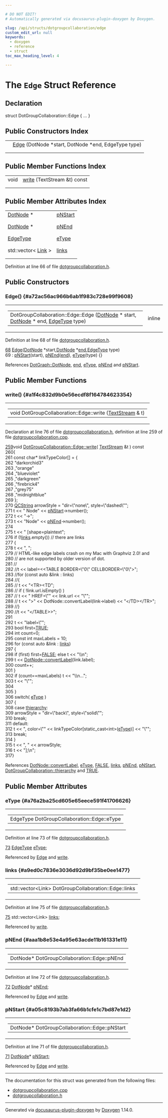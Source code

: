 ```yaml
---

# DO NOT EDIT!
# Automatically generated via docusaurus-plugin-doxygen by Doxygen.

slug: /api/structs/dotgroupcollaboration/edge
custom_edit_url: null
keywords:
  - doxygen
  - reference
  - struct
toc_max_heading_level: 4

---
```


<div class="doxyPage">

# The `Edge` Struct Reference



## Declaration

<div class="doxyDeclaration">
struct DotGroupCollaboration::Edge { ... }
</div>

## Public Constructors Index

<table class="doxyMembersIndex">

<tr class="doxyMemberIndexItem">
<td class="doxyMemberIndexItemType" align="left" valign="top"></td>
<td class="doxyMemberIndexItemName" align="left" valign="top"><a href="#a72ac56ac966b6ab1f983c728e99f9608">Edge</a> (DotNode *start, DotNode *end, EdgeType type)</td>
</tr>
<tr class="doxyMemberIndexDescription">
<td class="doxyMemberIndexDescriptionLeft"></td>
<td class="doxyMemberIndexDescriptionRight">
</td>
</tr>
<tr class="doxyMemberIndexSeparator">
<td class="doxyMemberIndexSeparator" colspan="2"></td>
</tr>

</table>

## Public Member Functions Index

<table class="doxyMembersIndex">

<tr class="doxyMemberIndexItem">
<td class="doxyMemberIndexItemType" align="left" valign="top">void</td>
<td class="doxyMemberIndexItemName" align="left" valign="top"><a href="#a1f4c832d9b0e56ecdf8f164784623354">write</a> (TextStream &amp;t) const</td>
</tr>
<tr class="doxyMemberIndexDescription">
<td class="doxyMemberIndexDescriptionLeft"></td>
<td class="doxyMemberIndexDescriptionRight">
</td>
</tr>
<tr class="doxyMemberIndexSeparator">
<td class="doxyMemberIndexSeparator" colspan="2"></td>
</tr>

</table>

## Public Member Attributes Index

<table class="doxyMembersIndex">

<tr class="doxyMemberIndexItem">
<td class="doxyMemberIndexItemType" align="left" valign="top"><a href="/web-doxygen/docs/api/classes/dotnode">DotNode</a> *</td>
<td class="doxyMemberIndexItemName" align="left" valign="top"><a href="#a05c8193b7ab3fa66b1cfe1c7bd87e1d2">pNStart</a></td>
</tr>
<tr class="doxyMemberIndexDescription">
<td class="doxyMemberIndexDescriptionLeft"></td>
<td class="doxyMemberIndexDescriptionRight">
</td>
</tr>
<tr class="doxyMemberIndexSeparator">
<td class="doxyMemberIndexSeparator" colspan="2"></td>
</tr>

<tr class="doxyMemberIndexItem">
<td class="doxyMemberIndexItemType" align="left" valign="top"><a href="/web-doxygen/docs/api/classes/dotnode">DotNode</a> *</td>
<td class="doxyMemberIndexItemName" align="left" valign="top"><a href="#aaa1b8e53e4a95e63acde11b161331e11">pNEnd</a></td>
</tr>
<tr class="doxyMemberIndexDescription">
<td class="doxyMemberIndexDescriptionLeft"></td>
<td class="doxyMemberIndexDescriptionRight">
</td>
</tr>
<tr class="doxyMemberIndexSeparator">
<td class="doxyMemberIndexSeparator" colspan="2"></td>
</tr>

<tr class="doxyMemberIndexItem">
<td class="doxyMemberIndexItemType" align="left" valign="top"><a href="/web-doxygen/docs/api/classes/dotgroupcollaboration/#ab83aa11b8617398a50923c04c2541624">EdgeType</a></td>
<td class="doxyMemberIndexItemName" align="left" valign="top"><a href="#a76a2ba25cd605e65eece591f41706626">eType</a></td>
</tr>
<tr class="doxyMemberIndexDescription">
<td class="doxyMemberIndexDescriptionLeft"></td>
<td class="doxyMemberIndexDescriptionRight">
</td>
</tr>
<tr class="doxyMemberIndexSeparator">
<td class="doxyMemberIndexSeparator" colspan="2"></td>
</tr>

<tr class="doxyMemberIndexItem">
<td class="doxyMemberIndexItemType" align="left" valign="top">std::vector&lt; <a href="/web-doxygen/docs/api/structs/dotgroupcollaboration/link">Link</a> &gt;</td>
<td class="doxyMemberIndexItemName" align="left" valign="top"><a href="#a9ed0c7836e3036d92d9bf35be0ee1477">links</a></td>
</tr>
<tr class="doxyMemberIndexDescription">
<td class="doxyMemberIndexDescriptionLeft"></td>
<td class="doxyMemberIndexDescriptionRight">
</td>
</tr>
<tr class="doxyMemberIndexSeparator">
<td class="doxyMemberIndexSeparator" colspan="2"></td>
</tr>

</table>


Definition at line 66 of file <a href="/web-doxygen/docs/api/files/src/dotgroupcollaboration-h">dotgroupcollaboration.h</a>.

<div class="doxySectionDef">

## Public Constructors

### Edge() {#a72ac56ac966b6ab1f983c728e99f9608}

<div class="doxyMemberItem">
<div class="doxyMemberProto">
<table class="doxyMemberLabels">
<tr class="doxyMemberLabels">
<td class="doxyMemberLabelsLeft">
<table class="doxyMemberName">
<tr>
<td class="doxyMemberName">DotGroupCollaboration::Edge::Edge (<a href="/web-doxygen/docs/api/classes/dotnode">DotNode</a> * start, <a href="/web-doxygen/docs/api/classes/dotnode">DotNode</a> * end, <a href="/web-doxygen/docs/api/classes/dotgroupcollaboration/#ab83aa11b8617398a50923c04c2541624">EdgeType</a> type)</td>
</tr>
</table>
</td>
<td class="doxyMemberLabelsRight">
<span class="doxyMemberLabels">
<span class="doxyMemberLabel inline">inline</span>
</span>
</td>
</tr>
</table>
</div>
<div class="doxyMemberDoc">



Definition at line 68 of file <a href="/web-doxygen/docs/api/files/src/dotgroupcollaboration-h">dotgroupcollaboration.h</a>.

<div class="doxyProgramListing">

<div class="doxyCodeLine"><span class="doxyLineNumber"><a href="#a72ac56ac966b6ab1f983c728e99f9608">68</a></span><span class="doxyLineContent"><span class="doxyHighlight">      <a href="#a72ac56ac966b6ab1f983c728e99f9608">Edge</a>(<a href="/web-doxygen/docs/api/classes/dotgraph/#aef4faee1d16e4f21bb649b73001e3261">DotNode</a> *start,<a href="/web-doxygen/docs/api/classes/dotgraph/#aef4faee1d16e4f21bb649b73001e3261">DotNode</a> *<a href="/web-doxygen/docs/api/files/src/dir-cpp/#ad0550a128905c4e07b633d437992b002">end</a>,<a href="/web-doxygen/docs/api/classes/dotgroupcollaboration/#ab83aa11b8617398a50923c04c2541624">EdgeType</a> type)</span></span></div>
<div class="doxyCodeLine"><span class="doxyLineNumber">69</span><span class="doxyLineContent"><span class="doxyHighlight">        : <a href="#a05c8193b7ab3fa66b1cfe1c7bd87e1d2">pNStart</a>(start), <a href="#aaa1b8e53e4a95e63acde11b161331e11">pNEnd</a>(<a href="/web-doxygen/docs/api/files/src/dir-cpp/#ad0550a128905c4e07b633d437992b002">end</a>), <a href="#a76a2ba25cd605e65eece591f41706626">eType</a>(type) {}</span></span></div>

</div>


References <a href="/web-doxygen/docs/api/classes/dotgraph/#aef4faee1d16e4f21bb649b73001e3261">DotGraph::DotNode</a>, <a href="/web-doxygen/docs/api/files/src/dir-cpp/#ad0550a128905c4e07b633d437992b002">end</a>, <a href="#a76a2ba25cd605e65eece591f41706626">eType</a>, <a href="#aaa1b8e53e4a95e63acde11b161331e11">pNEnd</a> and <a href="#a05c8193b7ab3fa66b1cfe1c7bd87e1d2">pNStart</a>.
</div>
</div>

</div>

<div class="doxySectionDef">

## Public Member Functions

### write() {#a1f4c832d9b0e56ecdf8f164784623354}

<div class="doxyMemberItem">
<div class="doxyMemberProto">
<table class="doxyMemberLabels">
<tr class="doxyMemberLabels">
<td class="doxyMemberLabelsLeft">
<table class="doxyMemberName">
<tr>
<td class="doxyMemberName">void DotGroupCollaboration::Edge::write (<a href="/web-doxygen/docs/api/classes/textstream">TextStream</a> &amp; t)</td>
</tr>
</table>
</td>
</tr>
</table>
</div>
<div class="doxyMemberDoc">



Declaration at line 76 of file <a href="/web-doxygen/docs/api/files/src/dotgroupcollaboration-h">dotgroupcollaboration.h</a>, definition at line 259 of file <a href="/web-doxygen/docs/api/files/src/dotgroupcollaboration-cpp">dotgroupcollaboration.cpp</a>.

<div class="doxyProgramListing">

<div class="doxyCodeLine"><span class="doxyLineNumber"><a href="#a1f4c832d9b0e56ecdf8f164784623354">259</a></span><span class="doxyLineContent"><span class="doxyHighlightKeywordType">void</span><span class="doxyHighlight"> <a href="#a1f4c832d9b0e56ecdf8f164784623354">DotGroupCollaboration::Edge::write</a>( <a href="/web-doxygen/docs/api/classes/textstream">TextStream</a> &amp;t )</span><span class="doxyHighlightKeyword"> const</span></span></div>
<div class="doxyCodeLine"><span class="doxyLineNumber">260</span><span class="doxyLineContent"><span class="doxyHighlight">{</span></span></div>
<div class="doxyCodeLine"><span class="doxyLineNumber">261</span><span class="doxyLineContent"><span class="doxyHighlight">  </span><span class="doxyHighlightKeyword">const</span><span class="doxyHighlight"> </span><span class="doxyHighlightKeywordType">char</span><span class="doxyHighlight">* linkTypeColor[] = {</span></span></div>
<div class="doxyCodeLine"><span class="doxyLineNumber">262</span><span class="doxyLineContent"><span class="doxyHighlight">    </span><span class="doxyHighlightStringLiteral">"darkorchid3"</span></span></div>
<div class="doxyCodeLine"><span class="doxyLineNumber">263</span><span class="doxyLineContent"><span class="doxyHighlight">    ,</span><span class="doxyHighlightStringLiteral">"orange"</span></span></div>
<div class="doxyCodeLine"><span class="doxyLineNumber">264</span><span class="doxyLineContent"><span class="doxyHighlight">    ,</span><span class="doxyHighlightStringLiteral">"blueviolet"</span></span></div>
<div class="doxyCodeLine"><span class="doxyLineNumber">265</span><span class="doxyLineContent"><span class="doxyHighlight">    ,</span><span class="doxyHighlightStringLiteral">"darkgreen"</span></span></div>
<div class="doxyCodeLine"><span class="doxyLineNumber">266</span><span class="doxyLineContent"><span class="doxyHighlight">    ,</span><span class="doxyHighlightStringLiteral">"firebrick4"</span></span></div>
<div class="doxyCodeLine"><span class="doxyLineNumber">267</span><span class="doxyLineContent"><span class="doxyHighlight">    ,</span><span class="doxyHighlightStringLiteral">"grey75"</span></span></div>
<div class="doxyCodeLine"><span class="doxyLineNumber">268</span><span class="doxyLineContent"><span class="doxyHighlight">    ,</span><span class="doxyHighlightStringLiteral">"midnightblue"</span></span></div>
<div class="doxyCodeLine"><span class="doxyLineNumber">269</span><span class="doxyLineContent"><span class="doxyHighlight">  };</span></span></div>
<div class="doxyCodeLine"><span class="doxyLineNumber">270</span><span class="doxyLineContent"><span class="doxyHighlight">  <a href="/web-doxygen/docs/api/classes/qcstring">QCString</a> arrowStyle = </span><span class="doxyHighlightStringLiteral">"dir=\"none\", style=\"dashed\""</span><span class="doxyHighlight">;</span></span></div>
<div class="doxyCodeLine"><span class="doxyLineNumber">271</span><span class="doxyLineContent"><span class="doxyHighlight">  t &lt;&lt; </span><span class="doxyHighlightStringLiteral">"  Node"</span><span class="doxyHighlight"> &lt;&lt; <a href="#a05c8193b7ab3fa66b1cfe1c7bd87e1d2">pNStart</a>-&gt;number();</span></span></div>
<div class="doxyCodeLine"><span class="doxyLineNumber">272</span><span class="doxyLineContent"><span class="doxyHighlight">  t &lt;&lt; </span><span class="doxyHighlightStringLiteral">"-&gt;"</span><span class="doxyHighlight">;</span></span></div>
<div class="doxyCodeLine"><span class="doxyLineNumber">273</span><span class="doxyLineContent"><span class="doxyHighlight">  t &lt;&lt; </span><span class="doxyHighlightStringLiteral">"Node"</span><span class="doxyHighlight"> &lt;&lt; <a href="#aaa1b8e53e4a95e63acde11b161331e11">pNEnd</a>-&gt;number();</span></span></div>
<div class="doxyCodeLine"><span class="doxyLineNumber">274</span></div>
<div class="doxyCodeLine"><span class="doxyLineNumber">275</span><span class="doxyLineContent"><span class="doxyHighlight">  t &lt;&lt; </span><span class="doxyHighlightStringLiteral">" [shape=plaintext"</span><span class="doxyHighlight">;</span></span></div>
<div class="doxyCodeLine"><span class="doxyLineNumber">276</span><span class="doxyLineContent"><span class="doxyHighlight">  </span><span class="doxyHighlightKeywordFlow">if</span><span class="doxyHighlight"> (!<a href="#a9ed0c7836e3036d92d9bf35be0ee1477">links</a>.empty()) </span><span class="doxyHighlightComment">// there are links</span></span></div>
<div class="doxyCodeLine"><span class="doxyLineNumber">277</span><span class="doxyLineContent"><span class="doxyHighlight">  {</span></span></div>
<div class="doxyCodeLine"><span class="doxyLineNumber">278</span><span class="doxyLineContent"><span class="doxyHighlight">    t &lt;&lt; </span><span class="doxyHighlightStringLiteral">", "</span><span class="doxyHighlight">;</span></span></div>
<div class="doxyCodeLine"><span class="doxyLineNumber">279</span><span class="doxyLineContent"><span class="doxyHighlight">    </span><span class="doxyHighlightComment">// HTML-like edge labels crash on my Mac with Graphviz 2.0! and</span></span></div>
<div class="doxyCodeLine"><span class="doxyLineNumber">280</span><span class="doxyLineContent"><span class="doxyHighlight">    </span><span class="doxyHighlightComment">// are not supported by older version of dot.</span></span></div>
<div class="doxyCodeLine"><span class="doxyLineNumber">281</span><span class="doxyLineContent"><span class="doxyHighlight">    </span><span class="doxyHighlightComment">//</span></span></div>
<div class="doxyCodeLine"><span class="doxyLineNumber">282</span><span class="doxyLineContent"><span class="doxyHighlight">    </span><span class="doxyHighlightComment">//t &lt;&lt; label=&lt;&lt;TABLE BORDER=\"0\" CELLBORDER=\"0\"&gt;";</span></span></div>
<div class="doxyCodeLine"><span class="doxyLineNumber">283</span><span class="doxyLineContent"><span class="doxyHighlight">    </span><span class="doxyHighlightComment">//for (const auto &amp;link : links)</span></span></div>
<div class="doxyCodeLine"><span class="doxyLineNumber">284</span><span class="doxyLineContent"><span class="doxyHighlight">    </span><span class="doxyHighlightComment">//{</span></span></div>
<div class="doxyCodeLine"><span class="doxyLineNumber">285</span><span class="doxyLineContent"><span class="doxyHighlight">    </span><span class="doxyHighlightComment">//  t &lt;&lt; "&lt;TR&gt;&lt;TD";</span></span></div>
<div class="doxyCodeLine"><span class="doxyLineNumber">286</span><span class="doxyLineContent"><span class="doxyHighlight">    </span><span class="doxyHighlightComment">//  if ( !link.url.isEmpty() )</span></span></div>
<div class="doxyCodeLine"><span class="doxyLineNumber">287</span><span class="doxyLineContent"><span class="doxyHighlight">    </span><span class="doxyHighlightComment">//    t &lt;&lt; " HREF=\"" &lt;&lt; link.url &lt;&lt; "\"";</span></span></div>
<div class="doxyCodeLine"><span class="doxyLineNumber">288</span><span class="doxyLineContent"><span class="doxyHighlight">    </span><span class="doxyHighlightComment">//  t &lt;&lt; "&gt;" &lt;&lt; DotNode::convertLabel(link-&gt;label) &lt;&lt; "&lt;/TD&gt;&lt;/TR&gt;";</span></span></div>
<div class="doxyCodeLine"><span class="doxyLineNumber">289</span><span class="doxyLineContent"><span class="doxyHighlight">    </span><span class="doxyHighlightComment">//}</span></span></div>
<div class="doxyCodeLine"><span class="doxyLineNumber">290</span><span class="doxyLineContent"><span class="doxyHighlight">    </span><span class="doxyHighlightComment">//t &lt;&lt; "&lt;/TABLE&gt;&gt;";</span></span></div>
<div class="doxyCodeLine"><span class="doxyLineNumber">291</span></div>
<div class="doxyCodeLine"><span class="doxyLineNumber">292</span><span class="doxyLineContent"><span class="doxyHighlight">    t &lt;&lt; </span><span class="doxyHighlightStringLiteral">"label=\""</span><span class="doxyHighlight">;</span></span></div>
<div class="doxyCodeLine"><span class="doxyLineNumber">293</span><span class="doxyLineContent"><span class="doxyHighlight">    </span><span class="doxyHighlightKeywordType">bool</span><span class="doxyHighlight"> first=<a href="/web-doxygen/docs/api/files/src/qcstring-h/#aa8cecfc5c5c054d2875c03e77b7be15d">TRUE</a>;</span></span></div>
<div class="doxyCodeLine"><span class="doxyLineNumber">294</span><span class="doxyLineContent"><span class="doxyHighlight">    </span><span class="doxyHighlightKeywordType">int</span><span class="doxyHighlight"> count=0;</span></span></div>
<div class="doxyCodeLine"><span class="doxyLineNumber">295</span><span class="doxyLineContent"><span class="doxyHighlight">    </span><span class="doxyHighlightKeyword">const</span><span class="doxyHighlight"> </span><span class="doxyHighlightKeywordType">int</span><span class="doxyHighlight"> maxLabels = 10;</span></span></div>
<div class="doxyCodeLine"><span class="doxyLineNumber">296</span><span class="doxyLineContent"><span class="doxyHighlight">    </span><span class="doxyHighlightKeywordFlow">for</span><span class="doxyHighlight"> (</span><span class="doxyHighlightKeyword">const</span><span class="doxyHighlight"> </span><span class="doxyHighlightKeyword">auto</span><span class="doxyHighlight"> &amp;link : <a href="#a9ed0c7836e3036d92d9bf35be0ee1477">links</a>)</span></span></div>
<div class="doxyCodeLine"><span class="doxyLineNumber">297</span><span class="doxyLineContent"><span class="doxyHighlight">    {</span></span></div>
<div class="doxyCodeLine"><span class="doxyLineNumber">298</span><span class="doxyLineContent"><span class="doxyHighlight">      </span><span class="doxyHighlightKeywordFlow">if</span><span class="doxyHighlight"> (first) first=<a href="/web-doxygen/docs/api/files/src/qcstring-h/#aa93f0eb578d23995850d61f7d61c55c1">FALSE</a>; </span><span class="doxyHighlightKeywordFlow">else</span><span class="doxyHighlight"> t &lt;&lt; </span><span class="doxyHighlightStringLiteral">"\\n"</span><span class="doxyHighlight">;</span></span></div>
<div class="doxyCodeLine"><span class="doxyLineNumber">299</span><span class="doxyLineContent"><span class="doxyHighlight">      t &lt;&lt; <a href="/web-doxygen/docs/api/classes/dotnode/#a6bc845933b52f07e32502d844a9b2794">DotNode::convertLabel</a>(link.label);</span></span></div>
<div class="doxyCodeLine"><span class="doxyLineNumber">300</span><span class="doxyLineContent"><span class="doxyHighlight">      count++;</span></span></div>
<div class="doxyCodeLine"><span class="doxyLineNumber">301</span><span class="doxyLineContent"><span class="doxyHighlight">    }</span></span></div>
<div class="doxyCodeLine"><span class="doxyLineNumber">302</span><span class="doxyLineContent"><span class="doxyHighlight">    </span><span class="doxyHighlightKeywordFlow">if</span><span class="doxyHighlight"> (count==maxLabels) t &lt;&lt; </span><span class="doxyHighlightStringLiteral">"\\n..."</span><span class="doxyHighlight">;</span></span></div>
<div class="doxyCodeLine"><span class="doxyLineNumber">303</span><span class="doxyLineContent"><span class="doxyHighlight">    t &lt;&lt; </span><span class="doxyHighlightStringLiteral">"\""</span><span class="doxyHighlight">;</span></span></div>
<div class="doxyCodeLine"><span class="doxyLineNumber">304</span></div>
<div class="doxyCodeLine"><span class="doxyLineNumber">305</span><span class="doxyLineContent"><span class="doxyHighlight">  }</span></span></div>
<div class="doxyCodeLine"><span class="doxyLineNumber">306</span><span class="doxyLineContent"><span class="doxyHighlight">  </span><span class="doxyHighlightKeywordFlow">switch</span><span class="doxyHighlight">( <a href="#a76a2ba25cd605e65eece591f41706626">eType</a> )</span></span></div>
<div class="doxyCodeLine"><span class="doxyLineNumber">307</span><span class="doxyLineContent"><span class="doxyHighlight">  {</span></span></div>
<div class="doxyCodeLine"><span class="doxyLineNumber">308</span><span class="doxyLineContent"><span class="doxyHighlight">    </span><span class="doxyHighlightKeywordFlow">case</span><span class="doxyHighlight"> <a href="/web-doxygen/docs/api/classes/dotgroupcollaboration/#ab83aa11b8617398a50923c04c2541624a6e085e15ff653f37b1923a3c3053d11b">thierarchy</a>:</span></span></div>
<div class="doxyCodeLine"><span class="doxyLineNumber">309</span><span class="doxyLineContent"><span class="doxyHighlight">      arrowStyle = </span><span class="doxyHighlightStringLiteral">"dir=\"back\", style=\"solid\""</span><span class="doxyHighlight">;</span></span></div>
<div class="doxyCodeLine"><span class="doxyLineNumber">310</span><span class="doxyLineContent"><span class="doxyHighlight">      </span><span class="doxyHighlightKeywordFlow">break</span><span class="doxyHighlight">;</span></span></div>
<div class="doxyCodeLine"><span class="doxyLineNumber">311</span><span class="doxyLineContent"><span class="doxyHighlight">    </span><span class="doxyHighlightKeywordFlow">default</span><span class="doxyHighlight">:</span></span></div>
<div class="doxyCodeLine"><span class="doxyLineNumber">312</span><span class="doxyLineContent"><span class="doxyHighlight">      t &lt;&lt; </span><span class="doxyHighlightStringLiteral">", color=\""</span><span class="doxyHighlight"> &lt;&lt; linkTypeColor[</span><span class="doxyHighlightKeyword">static_cast&lt;</span><span class="doxyHighlightKeywordType">int</span><span class="doxyHighlightKeyword">&gt;</span><span class="doxyHighlight">(<a href="#a76a2ba25cd605e65eece591f41706626">eType</a>)] &lt;&lt; </span><span class="doxyHighlightStringLiteral">"\""</span><span class="doxyHighlight">;</span></span></div>
<div class="doxyCodeLine"><span class="doxyLineNumber">313</span><span class="doxyLineContent"><span class="doxyHighlight">      </span><span class="doxyHighlightKeywordFlow">break</span><span class="doxyHighlight">;</span></span></div>
<div class="doxyCodeLine"><span class="doxyLineNumber">314</span><span class="doxyLineContent"><span class="doxyHighlight">  }</span></span></div>
<div class="doxyCodeLine"><span class="doxyLineNumber">315</span><span class="doxyLineContent"><span class="doxyHighlight">  t &lt;&lt; </span><span class="doxyHighlightStringLiteral">", "</span><span class="doxyHighlight"> &lt;&lt; arrowStyle;</span></span></div>
<div class="doxyCodeLine"><span class="doxyLineNumber">316</span><span class="doxyLineContent"><span class="doxyHighlight">  t &lt;&lt; </span><span class="doxyHighlightStringLiteral">"];\n"</span><span class="doxyHighlight">;</span></span></div>
<div class="doxyCodeLine"><span class="doxyLineNumber">317</span><span class="doxyLineContent"><span class="doxyHighlight">}</span></span></div>

</div>


References <a href="/web-doxygen/docs/api/classes/dotnode/#a6bc845933b52f07e32502d844a9b2794">DotNode::convertLabel</a>, <a href="#a76a2ba25cd605e65eece591f41706626">eType</a>, <a href="/web-doxygen/docs/api/files/src/qcstring-h/#aa93f0eb578d23995850d61f7d61c55c1">FALSE</a>, <a href="#a9ed0c7836e3036d92d9bf35be0ee1477">links</a>, <a href="#aaa1b8e53e4a95e63acde11b161331e11">pNEnd</a>, <a href="#a05c8193b7ab3fa66b1cfe1c7bd87e1d2">pNStart</a>, <a href="/web-doxygen/docs/api/classes/dotgroupcollaboration/#ab83aa11b8617398a50923c04c2541624a6e085e15ff653f37b1923a3c3053d11b">DotGroupCollaboration::thierarchy</a> and <a href="/web-doxygen/docs/api/files/src/qcstring-h/#aa8cecfc5c5c054d2875c03e77b7be15d">TRUE</a>.
</div>
</div>

</div>

<div class="doxySectionDef">

## Public Member Attributes

### eType {#a76a2ba25cd605e65eece591f41706626}

<div class="doxyMemberItem">
<div class="doxyMemberProto">
<table class="doxyMemberLabels">
<tr class="doxyMemberLabels">
<td class="doxyMemberLabelsLeft">
<table class="doxyMemberName">
<tr>
<td class="doxyMemberName">EdgeType DotGroupCollaboration::Edge::eType</td>
</tr>
</table>
</td>
</tr>
</table>
</div>
<div class="doxyMemberDoc">



Definition at line 73 of file <a href="/web-doxygen/docs/api/files/src/dotgroupcollaboration-h">dotgroupcollaboration.h</a>.

<div class="doxyProgramListing">

<div class="doxyCodeLine"><span class="doxyLineNumber"><a href="#a76a2ba25cd605e65eece591f41706626">73</a></span><span class="doxyLineContent"><span class="doxyHighlight">      <a href="/web-doxygen/docs/api/classes/dotgroupcollaboration/#ab83aa11b8617398a50923c04c2541624">EdgeType</a> <a href="#a76a2ba25cd605e65eece591f41706626">eType</a>;</span></span></div>

</div>


Referenced by <a href="#a72ac56ac966b6ab1f983c728e99f9608">Edge</a> and <a href="#a1f4c832d9b0e56ecdf8f164784623354">write</a>.
</div>
</div>

### links {#a9ed0c7836e3036d92d9bf35be0ee1477}

<div class="doxyMemberItem">
<div class="doxyMemberProto">
<table class="doxyMemberLabels">
<tr class="doxyMemberLabels">
<td class="doxyMemberLabelsLeft">
<table class="doxyMemberName">
<tr>
<td class="doxyMemberName">std::vector&lt;Link&gt; DotGroupCollaboration::Edge::links</td>
</tr>
</table>
</td>
</tr>
</table>
</div>
<div class="doxyMemberDoc">



Definition at line 75 of file <a href="/web-doxygen/docs/api/files/src/dotgroupcollaboration-h">dotgroupcollaboration.h</a>.

<div class="doxyProgramListing">

<div class="doxyCodeLine"><span class="doxyLineNumber"><a href="#a9ed0c7836e3036d92d9bf35be0ee1477">75</a></span><span class="doxyLineContent"><span class="doxyHighlight">      std::vector&lt;Link&gt; <a href="#a9ed0c7836e3036d92d9bf35be0ee1477">links</a>;</span></span></div>

</div>


Referenced by <a href="#a1f4c832d9b0e56ecdf8f164784623354">write</a>.
</div>
</div>

### pNEnd {#aaa1b8e53e4a95e63acde11b161331e11}

<div class="doxyMemberItem">
<div class="doxyMemberProto">
<table class="doxyMemberLabels">
<tr class="doxyMemberLabels">
<td class="doxyMemberLabelsLeft">
<table class="doxyMemberName">
<tr>
<td class="doxyMemberName">DotNode* DotGroupCollaboration::Edge::pNEnd</td>
</tr>
</table>
</td>
</tr>
</table>
</div>
<div class="doxyMemberDoc">



Definition at line 72 of file <a href="/web-doxygen/docs/api/files/src/dotgroupcollaboration-h">dotgroupcollaboration.h</a>.

<div class="doxyProgramListing">

<div class="doxyCodeLine"><span class="doxyLineNumber"><a href="#aaa1b8e53e4a95e63acde11b161331e11">72</a></span><span class="doxyLineContent"><span class="doxyHighlight">      <a href="/web-doxygen/docs/api/classes/dotgraph/#aef4faee1d16e4f21bb649b73001e3261">DotNode</a>* <a href="#aaa1b8e53e4a95e63acde11b161331e11">pNEnd</a>;</span></span></div>

</div>


Referenced by <a href="#a72ac56ac966b6ab1f983c728e99f9608">Edge</a> and <a href="#a1f4c832d9b0e56ecdf8f164784623354">write</a>.
</div>
</div>

### pNStart {#a05c8193b7ab3fa66b1cfe1c7bd87e1d2}

<div class="doxyMemberItem">
<div class="doxyMemberProto">
<table class="doxyMemberLabels">
<tr class="doxyMemberLabels">
<td class="doxyMemberLabelsLeft">
<table class="doxyMemberName">
<tr>
<td class="doxyMemberName">DotNode* DotGroupCollaboration::Edge::pNStart</td>
</tr>
</table>
</td>
</tr>
</table>
</div>
<div class="doxyMemberDoc">



Definition at line 71 of file <a href="/web-doxygen/docs/api/files/src/dotgroupcollaboration-h">dotgroupcollaboration.h</a>.

<div class="doxyProgramListing">

<div class="doxyCodeLine"><span class="doxyLineNumber"><a href="#a05c8193b7ab3fa66b1cfe1c7bd87e1d2">71</a></span><span class="doxyLineContent"><span class="doxyHighlight">      <a href="/web-doxygen/docs/api/classes/dotgraph/#aef4faee1d16e4f21bb649b73001e3261">DotNode</a>* <a href="#a05c8193b7ab3fa66b1cfe1c7bd87e1d2">pNStart</a>;</span></span></div>

</div>


Referenced by <a href="#a72ac56ac966b6ab1f983c728e99f9608">Edge</a> and <a href="#a1f4c832d9b0e56ecdf8f164784623354">write</a>.
</div>
</div>

</div>

<hr/>

The documentation for this struct was generated from the following files:

<ul>
<li><a href="/web-doxygen/docs/api/files/src/dotgroupcollaboration-cpp">dotgroupcollaboration.cpp</a></li>
<li><a href="/web-doxygen/docs/api/files/src/dotgroupcollaboration-h">dotgroupcollaboration.h</a></li>
</ul>

<hr/>

<p class="doxyGeneratedBy">Generated via <a href="https://github.com/xpack/docusaurus-plugin-doxygen">docusaurus-plugin-doxygen</a> by <a href="https://www.doxygen.nl">Doxygen</a> 1.14.0.</p>

</div>

